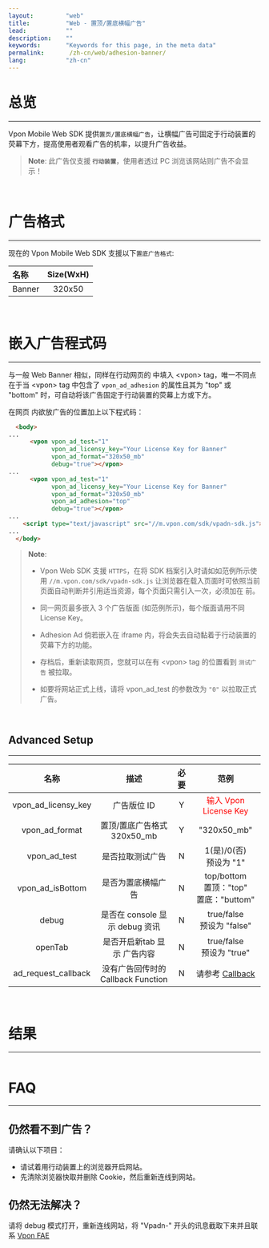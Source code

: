 ```yaml
---
layout:         "web"
title:          "Web - 置顶/置底横幅广告"
lead:           ""
description:    ""
keywords:       "Keywords for this page, in the meta data"
permalink:       /zh-cn/web/adhesion-banner/
lang:           "zh-cn"
---
```


# 总览
---
Vpon Mobile Web SDK 提供`置页/置底横幅广告`，让横幅广告可固定于行动装置的荧幕下方，提高使用者观看广告的机率，以提升广告收益。<br>

> **Note**:
>此广告仅支援<strong> `行动装置`</strong>，使用者透过 PC 浏览该网站则广告不会显示！
<br>

# 广告格式
---
现在的 Vpon Mobile Web SDK 支援以下`置底广告格式`:<br>



| 名称               | Size(WxH)     |
| :---------------- | :------------:|
| Banner            |    320x50     |

<br>

# 嵌入广告程式码
---
与一般 Web Banner 相似，同样在行动网页的 <body> 中填入 \<vpon\> tag，唯一不同点在于当 \<vpon\> tag 中包含了 `vpon_ad_adhesion` 的属性且其为 "top" 或 "bottom" 时，可自动将该广告固定于行动装置的荧幕上方或下方。

在网页 <body> 内欲放广告的位置加上以下程式码：

```html
  <body>
...
      <vpon vpon_ad_test="1"
            vpon_ad_licensy_key="Your License Key for Banner"
            vpon_ad_format="320x50_mb"
            debug="true"></vpon>
...
      <vpon vpon_ad_test="1"
            vpon_ad_licensy_key="Your License Key for Banner"
            vpon_ad_format="320x50_mb"
            vpon_ad_adhesion="top"
            debug="true"></vpon>
...
    <script type="text/javascript" src="//m.vpon.com/sdk/vpadn-sdk.js"> </script>
...
  </body>
```
> **Note**:
>
>* Vpon Web SDK 支援 `HTTPS`，在将 SDK 档案引入时请如如范例所示使用 `//m.vpon.com/sdk/vpadn-sdk.js` 让浏览器在载入页面时可依照当前页面自动判断并引用适当资源，每个页面只需引入一次，必须加在 </body> 前。
>
>* 同一网页最多嵌入 3 个广告版面 (如范例所示)，每个版面请用不同 License Key。
>
>* Adhesion Ad 倘若嵌入在 iframe 内，将会失去自动黏着于行动装置的荧幕下方的功能。
>
>* 存档后，重新读取网页，您就可以在有 \<vpon\> tag 的位置看到 `测试广告` 被拉取。
>
>* 如要将网站正式上线，请将 vpon_ad_test 的参数改为 `"0"` 以拉取正式广告。


<br>

## Advanced Setup
---

名称                  | 描述                               | 必要    | 范例
:--------------------:|:--------------------------------:|:-------:|:------------------------:
vpon\_ad\_licensy\_key| 广告版位 ID                           | Y       | <font color="red">输入 Vpon License Key</font>
vpon\_ad\_format      | 置顶/置底广告格式<br>320x50\_mb     | Y       | "320x50\_mb"
vpon\_ad\_test        | 是否拉取测试广告                    | N       | 1(是)/0(否)<br>预设为 "1"
vpon\_ad\_isBottom    | 是否为置底横幅广告                  | N       | top/bottom<br>置顶："top"<br>置底："buttom"
debug                 | 是否在 console 显示 debug 资讯      | N       | true/false<br>预设为 "false"
openTab               | 是否开启新tab 显示 广告内容          |N        | true/false<br>预设为 "true"
ad\_request\_callback | 没有广告回传时的 Callback Function  | N       | 请参考 [Callback]

<br>

# 结果
---
<img src="{{site.imgurl}}/Adhesion-Banner-1.png" alt="" class="width-300"/>


# FAQ
---

## 仍然看不到广告？
请确认以下项目：

* 请试着用行动装置上的浏览器开启网站。
* 先清除浏览器快取并删除 Cookie，然后重新连线到网站。

## 仍然无法解决？
请将 debug 模式打开，重新连线网站，将 "Vpadn-" 开头的讯息截取下来并且联系 [Vpon FAE]

[Callback]: {{site.baseurl}}/zh-cn/web/original-banner/#callback
[Vpon FAE]: mailto:fae@vpon.com
